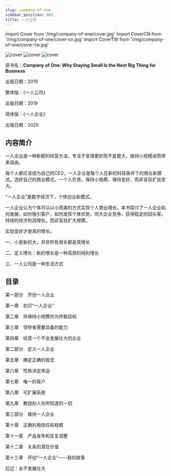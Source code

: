 ```yaml
---
slug: company-of-one
sidebar_position: 002
title: 一人公司
---
```


import Cover from '/img/company-of-one/cover.jpg'
import CoverCN from '/img/company-of-one/cover-cn.jpg'
import CoverTW from '/img/company-of-one/cover-tw.jpg'

<img src={Cover} alt="cover" style={{width:240}} />
<img src={CoverTW} alt="cover" style={{width:240}} />
<img src={CoverCN} alt="cover" style={{width:240}} />

原书名：**Company of One: Why Staying Small Is the Next Big Thing for Business**

出版日期：2019

繁体版：《一人公司》

出版日期：2019

简体版：《一人企业》

出版日期：2020


## 内容简介

一人企业是一种新颖的经营方法，专注于变得更好而不是更大，维持小规模进而带来自由。

每个人都应该成为自己的CEO，一人企业是每个人在新的科技条件下的商业新模式。选好自己的商业模式，一个人负责。保持小规模，保持变好，而非盲目扩张变大。

"一人企业”是数字经济下，个体创业新模式。

一人企业认为个体可以以小而美的方式实现个人商业增长。本书探讨了一人企业如何发展，如何吸引客户，如何发挥个体优势，同大企业竞争，获得稳定的回头客，持续的经济利润增长，而非盲目扩大规模。

实现变好才是真的增长。 

一、小是新的大，并非所有增长都是真增长

二、定义增长：新的增长是一种高效的纯利增长

三、一人公司是一种生活方式


## 目录

第一部分　开创一人企业

第一章　初识“一人企业”

第二章　将保持小规模作为终极目标

第三章　领导者需要具备的能力

第四章　经营一个不会发展壮大的企业

第二部分　定义一人企业

第五章　确定正确的观念

第六章　性格决定命运

第七章　唯一的客户

第八章　可扩展系统

第九章　教授别人你所知道的一切

第三部分　维持一人企业

第十章　正确利用信任和规模

第十一章　产品发布和反复调整

第十二章　关系的潜在价值

第十三章　开创“一人企业”——我的故事

后记：永不发展壮大




